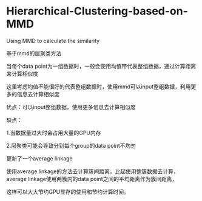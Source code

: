 # Hierarchical-Clustering-based-on-MMD
Using MMD to calculate the similarity

基于mmd的层聚类方法

当每个data point为一组数据时，一般会使用均值带代表整组数据，通过计算距离来计算相似度

这里考虑均值不能很好的代表整组数据时，使用mmd可以input整组数据，利用更多的信息去计算相似度

优点：可以input整组数据，使用更多信息去计算相似度

缺点：

1.当数据量过大时会占用大量的GPU内存

2.层聚类可能会导致分到每个group的data point不均匀


更新了一个average linkage

使用average linkage的方法去计算簇间距离，比起使用整簇数据去计算，average linkage使用两簇内的data point之间的平均距离作为簇间距离，

这样可以大大节约GPU显存的使用和节约计算时间。

